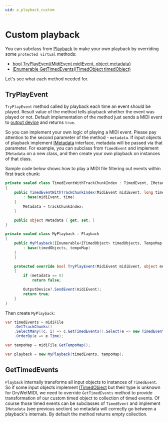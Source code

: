 ```yaml
---
uid: a_playback_custom
---
```


# Custom playback

You can subclass from [Playback](xref:Melanchall.DryWetMidi.Devices.Playback) to make your own playback by overriding some `protected virtual` methods:

* [bool TryPlayEvent(MidiEvent midiEvent, object metadata)](xref:Melanchall.DryWetMidi.Devices.Playback.TryPlayEvent(Melanchall.DryWetMidi.Core.MidiEvent,System.Object))
* [IEnumerable<TimedEvent> GetTimedEvents(ITimedObject timedObject)](xref:Melanchall.DryWetMidi.Devices.Playback.GetTimedEvents(Melanchall.DryWetMidi.Interaction.ITimedObject))

Let's see what each method needed for.

## TryPlayEvent

`TryPlayEvent` method called by playback each time an event should be played. Result value of the method tells playback whether the event was played or not. Default implementation of the method just sends a MIDI event to [output device](Melanchall.DryWetMidi.Devices.Playback.OutputDevice) and returns `true`.

So you can implement your own logic of playing a MIDI event. Please pay attention to the second parameter of the method - `metadata`. If input objects of playback implement [IMetadata](xref:Melanchall.DryWetMidi.Common.IMetadata) interface, metadata will be passed via that parameter. For example, you can subclass from `TimedEvent` and implement `IMetadata` on a new class, and then create your own playback on instances of that class.

Sample code below shows how to play a MIDI file filtering out events within first track chunk:

```csharp
private sealed class TimedEventWithTrackChunkIndex : TimedEvent, IMetadata
{
    public TimedEventWithTrackChunkIndex(MidiEvent midiEvent, long time, int trackChunkIndex)
        : base(midiEvent, time)
    {
        Metadata = trackChunkIndex;
    }

    public object Metadata { get; set; }
}

private sealed class MyPlayback : Playback
{
    public MyPlayback(IEnumerable<ITimedObject> timedObjects, TempoMap tempoMap)
        : base(timedObjects, tempoMap)
    {
    }

    protected override bool TryPlayEvent(MidiEvent midiEvent, object metadata)
    {
        if (metadata == 0)
            return false;

        OutputDevice?.SendEvent(midiEvent);
        return true;
    }
}
```

Then create `MyPlayback`:

```csharp
var timedEvents = midiFile
    .GetTrackChunks()
    .SelectMany((c, i) => c.GetTimedEvents().Select(e => new TimedEventWithTrackChunkIndex(e.Event, e.Time, i)))
    .OrderBy(e => e.Time);

var tempoMap = midiFile.GetTempoMap();

var playback = new MyPlayback(timedEvents, tempoMap);
```

## GetTimedEvents

`Playback` internally transforms all input objects to instances of `TimedEvent`. So if some input objects implement [ITimedObject](xref:Melanchall.DryWetMidi.Interaction.ITimedObject) but their type is unknown for DryWetMIDI, we need to override `GetTimedEvents` method to provide transformation of our custom timed object to collection of timed events. Of course those timed events can be subclasses of `TimedEvent` and implement `IMetadata` (see previous section) so metadata will correctly go between a playback's internals. By default the method returns empty collection.